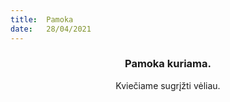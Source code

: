 ```yaml
---
title:  Pamoka
date:   28/04/2021
---
```


### <center>Pamoka kuriama.</center>
<center>Kviečiame sugrįžti vėliau.</center>